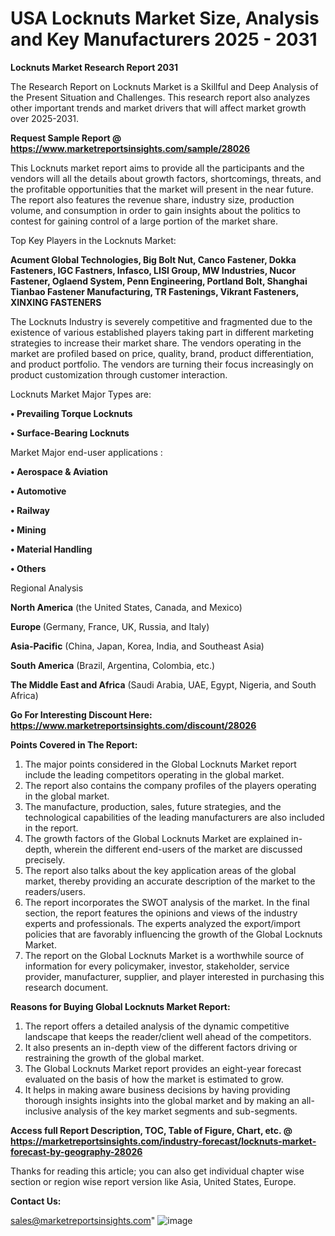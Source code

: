 # USA Locknuts Market Size, Analysis and Key Manufacturers 2025 - 2031

<strong>Locknuts Market Research Report 2031</strong>

The Research Report on Locknuts Market is a Skillful and Deep Analysis of the Present Situation and Challenges. This research report also analyzes other important trends and market drivers that will affect market growth over 2025-2031.

<strong>Request Sample Report @ <a href=https://www.marketreportsinsights.com/sample/28026>https://www.marketreportsinsights.com/sample/28026</a></strong>

This Locknuts market report aims to provide all the participants and the vendors will all the details about growth factors, shortcomings, threats, and the profitable opportunities that the market will present in the near future. The report also features the revenue share, industry size, production volume, and consumption in order to gain insights about the politics to contest for gaining control of a large portion of the market share.

Top Key Players in the Locknuts Market:

<strong>Acument Global Technologies, Big Bolt Nut, Canco Fastener, Dokka Fasteners, IGC Fastners, Infasco, LISI Group, MW Industries, Nucor Fastener, Oglaend System, Penn Engineering, Portland Bolt, Shanghai Tianbao Fastener Manufacturing, TR Fastenings, Vikrant Fasteners, XINXING FASTENERS</strong>

The Locknuts Industry is severely competitive and fragmented due to the existence of various established players taking part in different marketing strategies to increase their market share. The vendors operating in the market are profiled based on price, quality, brand, product differentiation, and product portfolio. The vendors are turning their focus increasingly on product customization through customer interaction.

Locknuts Market Major Types are:

<strong>• Prevailing Torque Locknuts

• Surface-Bearing Locknuts</strong>

Market Major end-user applications :

<strong>• Aerospace & Aviation

• Automotive

• Railway

• Mining

• Material Handling

• Others</strong>

Regional Analysis

</u><strong><b>North America</b></strong> (the United States, Canada, and Mexico)

<strong><b>Europe </b></strong>(Germany, France, UK, Russia, and Italy)

<strong><b>Asia-Pacific</b></strong> (China, Japan, Korea, India, and Southeast Asia)

<strong><b>South America</b></strong> (Brazil, Argentina, Colombia, etc.)

<strong><b>The Middle East and Africa</b></strong> (Saudi Arabia, UAE, Egypt, Nigeria, and South Africa)

<strong>Go For Interesting Discount Here: <a href=https://www.marketreportsinsights.com/discount/28026>https://www.marketreportsinsights.com/discount/28026</a></strong>

<strong>Points Covered in The Report:</strong>
<ol>
  <li>The major points considered in the Global Locknuts Market report include the leading competitors operating in the global market.</li>
  <li>The report also contains the company profiles of the players operating in the global market.</li>
  <li>The manufacture, production, sales, future strategies, and the technological capabilities of the leading manufacturers are also included in the report.</li>
  <li>The growth factors of the Global Locknuts Market are explained in-depth, wherein the different end-users of the market are discussed precisely.</li>
  <li>The report also talks about the key application areas of the global market, thereby providing an accurate description of the market to the readers/users.</li>
  <li>The report incorporates the SWOT analysis of the market. In the final section, the report features the opinions and views of the industry experts and professionals. The experts analyzed the export/import policies that are favorably influencing the growth of the Global Locknuts Market.</li>
  <li>The report on the Global Locknuts Market is a worthwhile source of information for every policymaker, investor, stakeholder, service provider, manufacturer, supplier, and player interested in purchasing this research document.</li>
</ol>
<strong>Reasons for Buying Global Locknuts Market Report:</strong>

<ol>
  <li>The report offers a detailed analysis of the dynamic competitive landscape that keeps the reader/client well ahead of the competitors.</li>
  <li>It also presents an in-depth view of the different factors driving or restraining the growth of the global market.</li>
  <li>The Global Locknuts Market report provides an eight-year forecast evaluated on the basis of how the market is estimated to grow.</li>
  <li>It helps in making aware business decisions by having providing thorough insights insights into the global market and by making an all-inclusive analysis of the key market segments and sub-segments.</li>
</ol>
<strong>Access full Report Description, TOC, Table of Figure, Chart, etc. @ <a href=https://marketreportsinsights.com/industry-forecast/locknuts-market-forecast-by-geography-28026>https://marketreportsinsights.com/industry-forecast/locknuts-market-forecast-by-geography-28026</a></strong>


Thanks for reading this article; you can also get individual chapter wise section or region wise report version like Asia, United States, Europe.

<strong>Contact Us:</strong>

sales@marketreportsinsights.com"
![image](https://github.com/user-attachments/assets/6a53ef7b-08bd-4b98-b6d7-b754711686d2)

